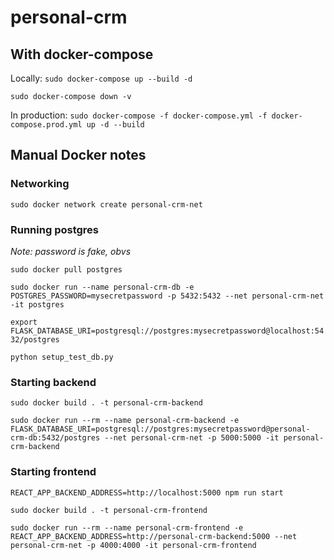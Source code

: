 # personal-crm

## With docker-compose

Locally: `sudo docker-compose up --build -d`

`sudo docker-compose down -v`

In production: `sudo docker-compose -f docker-compose.yml -f docker-compose.prod.yml up -d --build`

## Manual Docker notes

### Networking

`sudo docker network create personal-crm-net`

### Running postgres

_Note: password is fake, obvs_

`sudo docker pull postgres`

`sudo docker run --name personal-crm-db -e POSTGRES_PASSWORD=mysecretpassword -p 5432:5432 --net personal-crm-net -it postgres`

`export FLASK_DATABASE_URI=postgresql://postgres:mysecretpassword@localhost:5432/postgres`

`python setup_test_db.py`

### Starting backend

`sudo docker build . -t personal-crm-backend`

`sudo docker run --rm --name personal-crm-backend -e FLASK_DATABASE_URI=postgresql://postgres:mysecretpassword@personal-crm-db:5432/postgres --net personal-crm-net -p 5000:5000 -it personal-crm-backend`

### Starting frontend

`REACT_APP_BACKEND_ADDRESS=http://localhost:5000 npm run start`

`sudo docker build . -t personal-crm-frontend`

`sudo docker run --rm --name personal-crm-frontend -e REACT_APP_BACKEND_ADDRESS=http://personal-crm-backend:5000 --net personal-crm-net -p 4000:4000 -it personal-crm-frontend`
